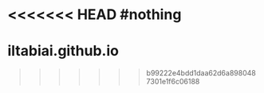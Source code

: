 <<<<<<< HEAD
#nothing
=======
# iltabiai.github.io
>>>>>>> b99222e4bdd1daa62d6a8980487301e1f6c06188
